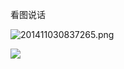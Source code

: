 
看图说话


![201411030837265.png](https://github.com/sparkfengbo/AndroidNotes/blob/master/PictureRes/Android/scaletype1.png?raw=true)


![](https://github.com/sparkfengbo/AndroidNotes/blob/master/PictureRes/Android/scaletype2.png?raw=true)